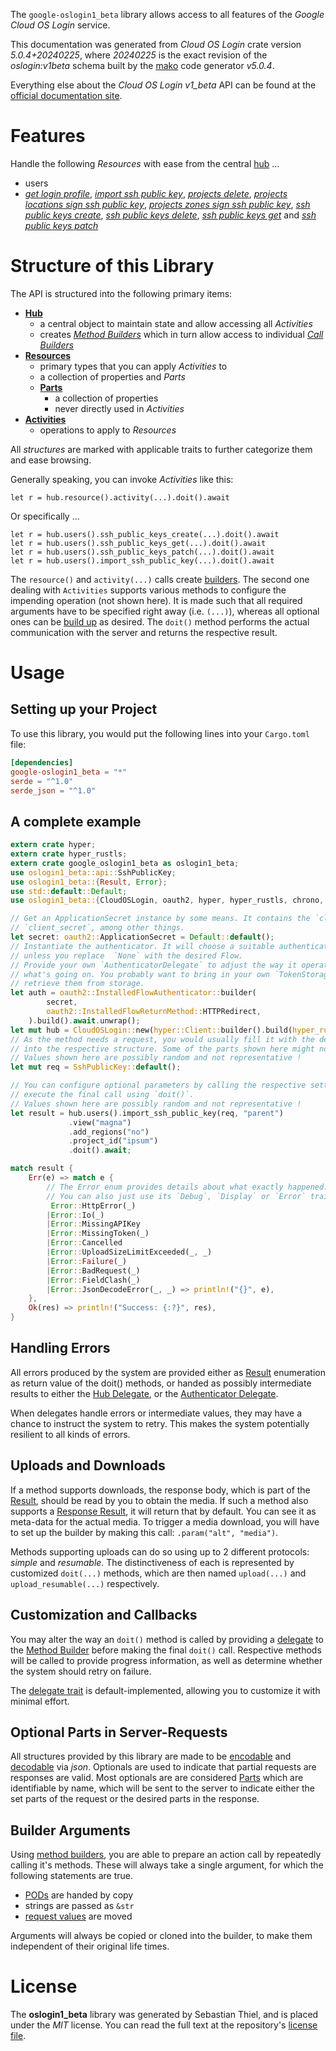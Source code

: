 <!---
DO NOT EDIT !
This file was generated automatically from 'src/generator/templates/api/README.md.mako'
DO NOT EDIT !
-->
The `google-oslogin1_beta` library allows access to all features of the *Google Cloud OS Login* service.

This documentation was generated from *Cloud OS Login* crate version *5.0.4+20240225*, where *20240225* is the exact revision of the *oslogin:v1beta* schema built by the [mako](http://www.makotemplates.org/) code generator *v5.0.4*.

Everything else about the *Cloud OS Login* *v1_beta* API can be found at the
[official documentation site](https://cloud.google.com/compute/docs/oslogin/).
# Features

Handle the following *Resources* with ease from the central [hub](https://docs.rs/google-oslogin1_beta/5.0.4+20240225/google_oslogin1_beta/CloudOSLogin) ... 

* users
 * [*get login profile*](https://docs.rs/google-oslogin1_beta/5.0.4+20240225/google_oslogin1_beta/api::UserGetLoginProfileCall), [*import ssh public key*](https://docs.rs/google-oslogin1_beta/5.0.4+20240225/google_oslogin1_beta/api::UserImportSshPublicKeyCall), [*projects delete*](https://docs.rs/google-oslogin1_beta/5.0.4+20240225/google_oslogin1_beta/api::UserProjectDeleteCall), [*projects locations sign ssh public key*](https://docs.rs/google-oslogin1_beta/5.0.4+20240225/google_oslogin1_beta/api::UserProjectLocationSignSshPublicKeyCall), [*projects zones sign ssh public key*](https://docs.rs/google-oslogin1_beta/5.0.4+20240225/google_oslogin1_beta/api::UserProjectZoneSignSshPublicKeyCall), [*ssh public keys create*](https://docs.rs/google-oslogin1_beta/5.0.4+20240225/google_oslogin1_beta/api::UserSshPublicKeyCreateCall), [*ssh public keys delete*](https://docs.rs/google-oslogin1_beta/5.0.4+20240225/google_oslogin1_beta/api::UserSshPublicKeyDeleteCall), [*ssh public keys get*](https://docs.rs/google-oslogin1_beta/5.0.4+20240225/google_oslogin1_beta/api::UserSshPublicKeyGetCall) and [*ssh public keys patch*](https://docs.rs/google-oslogin1_beta/5.0.4+20240225/google_oslogin1_beta/api::UserSshPublicKeyPatchCall)




# Structure of this Library

The API is structured into the following primary items:

* **[Hub](https://docs.rs/google-oslogin1_beta/5.0.4+20240225/google_oslogin1_beta/CloudOSLogin)**
    * a central object to maintain state and allow accessing all *Activities*
    * creates [*Method Builders*](https://docs.rs/google-oslogin1_beta/5.0.4+20240225/google_oslogin1_beta/client::MethodsBuilder) which in turn
      allow access to individual [*Call Builders*](https://docs.rs/google-oslogin1_beta/5.0.4+20240225/google_oslogin1_beta/client::CallBuilder)
* **[Resources](https://docs.rs/google-oslogin1_beta/5.0.4+20240225/google_oslogin1_beta/client::Resource)**
    * primary types that you can apply *Activities* to
    * a collection of properties and *Parts*
    * **[Parts](https://docs.rs/google-oslogin1_beta/5.0.4+20240225/google_oslogin1_beta/client::Part)**
        * a collection of properties
        * never directly used in *Activities*
* **[Activities](https://docs.rs/google-oslogin1_beta/5.0.4+20240225/google_oslogin1_beta/client::CallBuilder)**
    * operations to apply to *Resources*

All *structures* are marked with applicable traits to further categorize them and ease browsing.

Generally speaking, you can invoke *Activities* like this:

```Rust,ignore
let r = hub.resource().activity(...).doit().await
```

Or specifically ...

```ignore
let r = hub.users().ssh_public_keys_create(...).doit().await
let r = hub.users().ssh_public_keys_get(...).doit().await
let r = hub.users().ssh_public_keys_patch(...).doit().await
let r = hub.users().import_ssh_public_key(...).doit().await
```

The `resource()` and `activity(...)` calls create [builders][builder-pattern]. The second one dealing with `Activities` 
supports various methods to configure the impending operation (not shown here). It is made such that all required arguments have to be 
specified right away (i.e. `(...)`), whereas all optional ones can be [build up][builder-pattern] as desired.
The `doit()` method performs the actual communication with the server and returns the respective result.

# Usage

## Setting up your Project

To use this library, you would put the following lines into your `Cargo.toml` file:

```toml
[dependencies]
google-oslogin1_beta = "*"
serde = "^1.0"
serde_json = "^1.0"
```

## A complete example

```Rust
extern crate hyper;
extern crate hyper_rustls;
extern crate google_oslogin1_beta as oslogin1_beta;
use oslogin1_beta::api::SshPublicKey;
use oslogin1_beta::{Result, Error};
use std::default::Default;
use oslogin1_beta::{CloudOSLogin, oauth2, hyper, hyper_rustls, chrono, FieldMask};

// Get an ApplicationSecret instance by some means. It contains the `client_id` and 
// `client_secret`, among other things.
let secret: oauth2::ApplicationSecret = Default::default();
// Instantiate the authenticator. It will choose a suitable authentication flow for you, 
// unless you replace  `None` with the desired Flow.
// Provide your own `AuthenticatorDelegate` to adjust the way it operates and get feedback about 
// what's going on. You probably want to bring in your own `TokenStorage` to persist tokens and
// retrieve them from storage.
let auth = oauth2::InstalledFlowAuthenticator::builder(
        secret,
        oauth2::InstalledFlowReturnMethod::HTTPRedirect,
    ).build().await.unwrap();
let mut hub = CloudOSLogin::new(hyper::Client::builder().build(hyper_rustls::HttpsConnectorBuilder::new().with_native_roots().https_or_http().enable_http1().build()), auth);
// As the method needs a request, you would usually fill it with the desired information
// into the respective structure. Some of the parts shown here might not be applicable !
// Values shown here are possibly random and not representative !
let mut req = SshPublicKey::default();

// You can configure optional parameters by calling the respective setters at will, and
// execute the final call using `doit()`.
// Values shown here are possibly random and not representative !
let result = hub.users().import_ssh_public_key(req, "parent")
             .view("magna")
             .add_regions("no")
             .project_id("ipsum")
             .doit().await;

match result {
    Err(e) => match e {
        // The Error enum provides details about what exactly happened.
        // You can also just use its `Debug`, `Display` or `Error` traits
         Error::HttpError(_)
        |Error::Io(_)
        |Error::MissingAPIKey
        |Error::MissingToken(_)
        |Error::Cancelled
        |Error::UploadSizeLimitExceeded(_, _)
        |Error::Failure(_)
        |Error::BadRequest(_)
        |Error::FieldClash(_)
        |Error::JsonDecodeError(_, _) => println!("{}", e),
    },
    Ok(res) => println!("Success: {:?}", res),
}

```
## Handling Errors

All errors produced by the system are provided either as [Result](https://docs.rs/google-oslogin1_beta/5.0.4+20240225/google_oslogin1_beta/client::Result) enumeration as return value of
the doit() methods, or handed as possibly intermediate results to either the 
[Hub Delegate](https://docs.rs/google-oslogin1_beta/5.0.4+20240225/google_oslogin1_beta/client::Delegate), or the [Authenticator Delegate](https://docs.rs/yup-oauth2/*/yup_oauth2/trait.AuthenticatorDelegate.html).

When delegates handle errors or intermediate values, they may have a chance to instruct the system to retry. This 
makes the system potentially resilient to all kinds of errors.

## Uploads and Downloads
If a method supports downloads, the response body, which is part of the [Result](https://docs.rs/google-oslogin1_beta/5.0.4+20240225/google_oslogin1_beta/client::Result), should be
read by you to obtain the media.
If such a method also supports a [Response Result](https://docs.rs/google-oslogin1_beta/5.0.4+20240225/google_oslogin1_beta/client::ResponseResult), it will return that by default.
You can see it as meta-data for the actual media. To trigger a media download, you will have to set up the builder by making
this call: `.param("alt", "media")`.

Methods supporting uploads can do so using up to 2 different protocols: 
*simple* and *resumable*. The distinctiveness of each is represented by customized 
`doit(...)` methods, which are then named `upload(...)` and `upload_resumable(...)` respectively.

## Customization and Callbacks

You may alter the way an `doit()` method is called by providing a [delegate](https://docs.rs/google-oslogin1_beta/5.0.4+20240225/google_oslogin1_beta/client::Delegate) to the 
[Method Builder](https://docs.rs/google-oslogin1_beta/5.0.4+20240225/google_oslogin1_beta/client::CallBuilder) before making the final `doit()` call. 
Respective methods will be called to provide progress information, as well as determine whether the system should 
retry on failure.

The [delegate trait](https://docs.rs/google-oslogin1_beta/5.0.4+20240225/google_oslogin1_beta/client::Delegate) is default-implemented, allowing you to customize it with minimal effort.

## Optional Parts in Server-Requests

All structures provided by this library are made to be [encodable](https://docs.rs/google-oslogin1_beta/5.0.4+20240225/google_oslogin1_beta/client::RequestValue) and 
[decodable](https://docs.rs/google-oslogin1_beta/5.0.4+20240225/google_oslogin1_beta/client::ResponseResult) via *json*. Optionals are used to indicate that partial requests are responses 
are valid.
Most optionals are are considered [Parts](https://docs.rs/google-oslogin1_beta/5.0.4+20240225/google_oslogin1_beta/client::Part) which are identifiable by name, which will be sent to 
the server to indicate either the set parts of the request or the desired parts in the response.

## Builder Arguments

Using [method builders](https://docs.rs/google-oslogin1_beta/5.0.4+20240225/google_oslogin1_beta/client::CallBuilder), you are able to prepare an action call by repeatedly calling it's methods.
These will always take a single argument, for which the following statements are true.

* [PODs][wiki-pod] are handed by copy
* strings are passed as `&str`
* [request values](https://docs.rs/google-oslogin1_beta/5.0.4+20240225/google_oslogin1_beta/client::RequestValue) are moved

Arguments will always be copied or cloned into the builder, to make them independent of their original life times.

[wiki-pod]: http://en.wikipedia.org/wiki/Plain_old_data_structure
[builder-pattern]: http://en.wikipedia.org/wiki/Builder_pattern
[google-go-api]: https://github.com/google/google-api-go-client

# License
The **oslogin1_beta** library was generated by Sebastian Thiel, and is placed 
under the *MIT* license.
You can read the full text at the repository's [license file][repo-license].

[repo-license]: https://github.com/Byron/google-apis-rsblob/main/LICENSE.md

